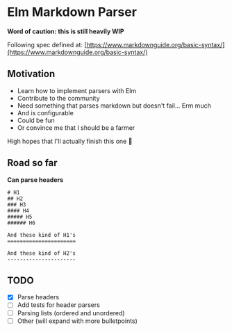 # Elm Markdown Parser

**Word of caution: this is still heavily WIP**

Following spec defined at: [https://www.markdownguide.org/basic-syntax/](https://www.markdownguide.org/basic-syntax/)

## Motivation

- Learn how to implement parsers with Elm
- Contribute to the community
- Need something that parses markdown but doesn't fail... Erm much
- And is configurable
- Could be fun
- Or convince me that I should be a farmer

High hopes that I'll actually finish this one :metal:


## Road so far

**Can parse headers**

```
# H1
## H2
### H3
#### H4
##### H5
###### H6

And these kind of H1's
======================

And these kind of H2's
----------------------
```


## TODO

- [x] Parse headers
- [ ] Add tests for header parsers
- [ ] Parsing lists (ordered and unordered)
- [ ] Other (will expand with more bulletpoints)
